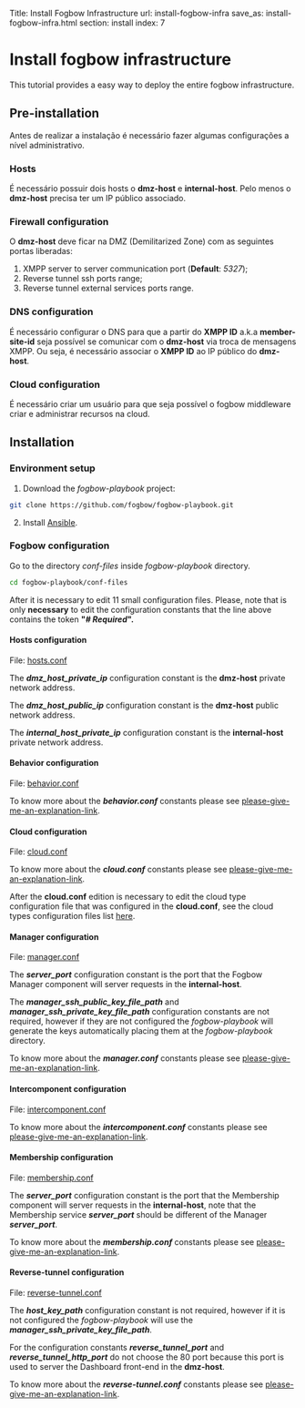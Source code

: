 Title: Install Fogbow Infrastructure
url: install-fogbow-infra
save_as: install-fogbow-infra.html
section: install
index: 7

Install fogbow infrastructure
==========
This tutorial provides a easy way to deploy the entire fogbow infrastructure.

## Pre-installation

Antes de realizar a instalação é necessário fazer algumas configurações a nível administrativo.

### Hosts

É necessário possuir dois hosts o **dmz-host** e **internal-host**. Pelo menos o **dmz-host** precisa ter um IP público associado.

### Firewall configuration

O **dmz-host** deve ficar na DMZ (Demilitarized Zone) com as seguintes portas liberadas:

1. XMPP server to server communication port (**Default**: *5327*);
2. Reverse tunnel ssh ports range;
3. Reverse tunnel external services ports range.

### DNS configuration

É necessário configurar o DNS para que a partir do **XMPP ID** a.k.a **member-site-id** seja possível se comunicar com o **dmz-host** via troca de mensagens XMPP. Ou seja, é necessário associar o **XMPP ID** ao IP público do **dmz-host**.

### Cloud configuration

É necessário criar um usuário para que seja possível o fogbow middleware criar e administrar recursos na cloud.

## Installation

### Environment setup

1. Download the *fogbow-playbook* project:

```bash
git clone https://github.com/fogbow/fogbow-playbook.git
```

2. Install [Ansible](https://docs.ansible.com/ansible/latest/installation_guide/intro_installation.html).

### Fogbow configuration

Go to the directory *conf-files* inside *fogbow-playbook* directory.

```bash
cd fogbow-playbook/conf-files
```

After it is necessary to edit 11 small configuration files. Please, note that is only **necessary** to edit the configuration constants that the line above contains the token **"*# Required*".**

#### Hosts configuration

File: [hosts.conf](https://github.com/fogbow/fogbow-playbook/blob/master/conf-files/hosts.conf)

The ***dmz_host_private_ip*** configuration constant is the **dmz-host** private network address.

The ***dmz_host_public_ip*** configuration constant is the **dmz-host** public network address.

The ***internal_host_private_ip*** configuration constant is the **internal-host** private network address.

#### Behavior configuration

File: [behavior.conf](https://github.com/fogbow/fogbow-playbook/blob/master/conf-files/behavior.conf)

To know more about the ***behavior.conf*** constants please see [please-give-me-an-explanation-link](http://www.fogbowcloud.org).

#### Cloud configuration

File: [cloud.conf](https://github.com/fogbow/fogbow-playbook/blob/master/conf-files/cloud.conf)

To know more about the ***cloud.conf*** constants please see [please-give-me-an-explanation-link](http://www.fogbowcloud.org).

After the **cloud.conf** edition is necessary to edit the cloud type configuration file that was configured in the **cloud.conf**, see the cloud types configuration files list [here](https://github.com/fogbow/fogbow-playbook/tree/master/conf-files/cloud-plugins).

#### Manager configuration

File: [manager.conf](https://github.com/fogbow/fogbow-playbook/blob/master/conf-files/manager.conf)

The ***server_port*** configuration constant is the port that the Fogbow Manager component will server requests in the **internal-host**.

The ***manager_ssh_public_key_file_path*** and ***manager_ssh_private_key_file_path*** configuration constants are not required, however if they are not configured the *fogbow-playbook* will generate the keys automatically placing them at the *fogbow-playbook* directory.

To know more about the ***manager.conf*** constants please see [please-give-me-an-explanation-link](http://www.fogbowcloud.org).

#### Intercomponent configuration

File: [intercomponent.conf](https://github.com/fogbow/fogbow-playbook/blob/master/conf-files/intercomponent.conf)

To know more about the ***intercomponent.conf*** constants please see [please-give-me-an-explanation-link](http://www.fogbowcloud.org).

#### Membership configuration

File: [membership.conf](https://github.com/fogbow/fogbow-playbook/blob/master/conf-files/membership.conf)

The ***server_port*** configuration constant is the port that the Membership component will server requests in the **internal-host**, note that the Membership service ***server_port*** should be different of the Manager ***server_port***.

To know more about the ***membership.conf*** constants please see [please-give-me-an-explanation-link](http://www.fogbowcloud.org).

#### Reverse-tunnel configuration

File: [reverse-tunnel.conf](https://github.com/fogbow/fogbow-playbook/blob/master/conf-files/reverse-tunnel.conf)

The ***host_key_path*** configuration constant is not required, however if it is not configured the *fogbow-playbook* will use the ***manager_ssh_private_key_file_path***.

For the configuration constants ***reverse_tunnel_port*** and ***reverse_tunnel_http_port*** do not choose the 80 port because this port is used to server the Dashboard front-end in the **dmz-host**.

To know more about the ***reverse-tunnel.conf*** constants please see [please-give-me-an-explanation-link](http://www.fogbowcloud.org).
